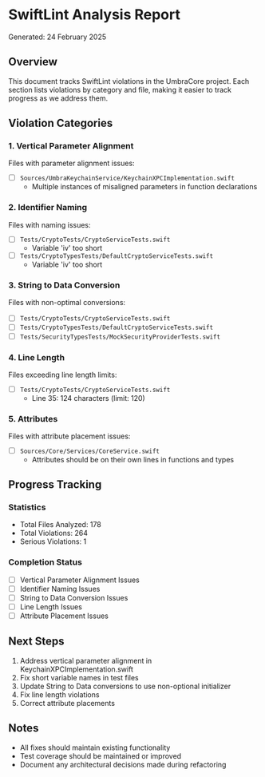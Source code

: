 # SwiftLint Analysis Report
Generated: 24 February 2025

## Overview
This document tracks SwiftLint violations in the UmbraCore project. Each section lists violations by category and file, making it easier to track progress as we address them.

## Violation Categories

### 1. Vertical Parameter Alignment
Files with parameter alignment issues:
- [ ] `Sources/UmbraKeychainService/KeychainXPCImplementation.swift`
  - Multiple instances of misaligned parameters in function declarations

### 2. Identifier Naming
Files with naming issues:
- [ ] `Tests/CryptoTests/CryptoServiceTests.swift`
  - Variable 'iv' too short
- [ ] `Tests/CryptoTypesTests/DefaultCryptoServiceTests.swift`
  - Variable 'iv' too short

### 3. String to Data Conversion
Files with non-optimal conversions:
- [ ] `Tests/CryptoTests/CryptoServiceTests.swift`
- [ ] `Tests/CryptoTypesTests/DefaultCryptoServiceTests.swift`
- [ ] `Tests/SecurityTypesTests/MockSecurityProviderTests.swift`

### 4. Line Length
Files exceeding line length limits:
- [ ] `Tests/CryptoTests/CryptoServiceTests.swift`
  - Line 35: 124 characters (limit: 120)

### 5. Attributes
Files with attribute placement issues:
- [ ] `Sources/Core/Services/CoreService.swift`
  - Attributes should be on their own lines in functions and types

## Progress Tracking

### Statistics
- Total Files Analyzed: 178
- Total Violations: 264
- Serious Violations: 1

### Completion Status
- [ ] Vertical Parameter Alignment Issues
- [ ] Identifier Naming Issues
- [ ] String to Data Conversion Issues
- [ ] Line Length Issues
- [ ] Attribute Placement Issues

## Next Steps
1. Address vertical parameter alignment in KeychainXPCImplementation.swift
2. Fix short variable names in test files
3. Update String to Data conversions to use non-optional initializer
4. Fix line length violations
5. Correct attribute placements

## Notes
- All fixes should maintain existing functionality
- Test coverage should be maintained or improved
- Document any architectural decisions made during refactoring

